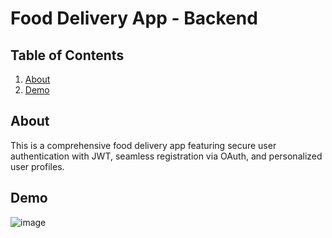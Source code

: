 # Food Delivery App - Backend

## Table of Contents

<ol>
  <li><a href="#about">About</a></li>
  <li><a href="#demo">Demo</a></li>
</ol>

## About

This is a comprehensive food delivery app featuring secure user authentication with JWT, seamless registration via OAuth, and personalized user profiles.

## Demo

![image](https://github.com/yiufakinex/food-delivery-app-backend)

<br>
